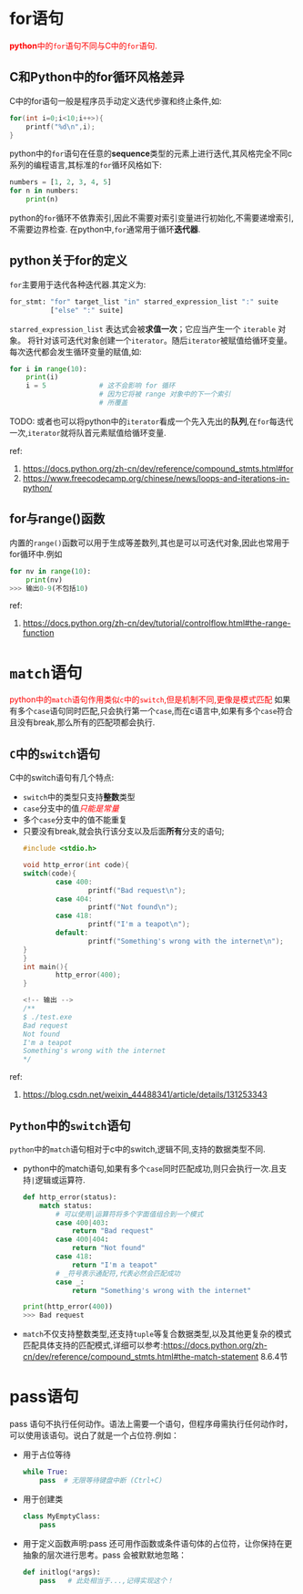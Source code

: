 
# for语句
<font color=red>**python**中的`for`语句不同与C中的`for`语句.</font>

## C和Python中的for循环风格差异
C中的for语句一般是程序员手动定义迭代步骤和终止条件,如:
``` c
for(int i=0;i<10;i++>){
    printf("%d\n",i);
}
```
python中的`for`语句在任意的**sequence**类型的元素上进行迭代,其风格完全不同c系列的编程语言,其标准的`for`循环风格如下:
``` python
numbers = [1, 2, 3, 4, 5] 
for n in numbers:
    print(n)
```
python的`for`循环不依靠索引,因此不需要对索引变量进行初始化,不需要递增索引,不需要边界检查.
在python中,`for`通常用于循环**迭代器**.

## python关于for的定义
`for`主要用于迭代各种迭代器.其定义为:
``` python
for_stmt: "for" target_list "in" starred_expression_list ":" suite
          ["else" ":" suite]
```

`starred_expression_list` 表达式会被**求值一次**；它应当产生一个 `iterable` 对象。 将针对该可迭代对象创建一个`iterator`。随后`iterator`被赋值给循环变量。每次迭代都会发生循环变量的赋值,如:
``` python
for i in range(10):
    print(i)
    i = 5             # 这不会影响 for 循环
                      # 因为它将被 range 对象中的下一个索引
                      # 所覆盖
```

TODO:
或者也可以将python中的`iterator`看成一个先入先出的**队列**,在`for`每迭代一次,`iterator`就将队首元素赋值给循环变量.

ref:
1. https://docs.python.org/zh-cn/dev/reference/compound_stmts.html#for
2. https://www.freecodecamp.org/chinese/news/loops-and-iterations-in-python/

## for与range()函数
内置的`range()`函数可以用于生成等差数列,其也是可以可迭代对象,因此也常用于for循环中.例如
``` python
for nv in range(10):
    print(nv)
>>> 输出0-9(不包括10)
```

ref:
1. https://docs.python.org/zh-cn/dev/tutorial/controlflow.html#the-range-function

# `match`语句
<font color=red>python中的`match`语句作用类似`c`中的`switch`,但是机制不同,更像是模式匹配</font>
如果有多个`case`语句同时匹配,只会执行第一个`case`,而在c语言中,如果有多个`case`符合且没有break,那么所有的匹配项都会执行.

## `C`中的`switch`语句
C中的switch语句有几个特点:
- `switch`中的类型只支持**整数**类型
- `case`分支中的值<font color=red><em>只能是常量</em></font>
- 多个`case`分支中的值不能重复
- 只要没有break,就会执行该分支以及后面**所有**分支的语句;
    ``` c
    #include <stdio.h>

    void http_error(int code){
    switch(code){
            case 400:
                    printf("Bad request\n");
            case 404:
                    printf("Not found\n");
            case 418:
                    printf("I'm a teapot\n");
            default:
                    printf("Something's wrong with the internet\n");
    }
    }
    int main(){
            http_error(400);
    }

    <!-- 输出 -->
    /**
    $ ./test.exe
    Bad request
    Not found
    I'm a teapot
    Something's wrong with the internet
    */
    ```
ref:
1. https://blog.csdn.net/weixin_44488341/article/details/131253343
## `Python`中的`switch`语句
`python`中的`match`语句相对于c中的switch,逻辑不同,支持的数据类型不同.
- python中的match语句,如果有多个`case`同时匹配成功,则只会执行一次.且支持`|`逻辑或运算符.
    ``` python
    def http_error(status):
        match status:
            # 可以使用|运算符将多个字面值组合到一个模式
            case 400|403:
                return "Bad request"
            case 400|404:
                return "Not found"
            case 418:
                return "I'm a teapot"
            # _符号表示通配符,代表必然会匹配成功
            case _:
                return "Something's wrong with the internet"

    print(http_error(400))
    >>> Bad request
    ```
- `match`不仅支持整数类型,还支持`tuple`等复合数据类型,以及其他更复杂的模式匹配具体支持的匹配模式,详细可以参考:https://docs.python.org/zh-cn/dev/reference/compound_stmts.html#the-match-statement 8.6.4节

# pass语句
 pass 语句不执行任何动作。语法上需要一个语句，但程序毋需执行任何动作时，可以使用该语句。说白了就是一个占位符.例如：
- 用于占位等待
    ``` python
    while True:
        pass  # 无限等待键盘中断 (Ctrl+C)
    ```
- 用于创建类
    ``` python
    class MyEmptyClass:
        pass
    ```
- 用于定义函数声明:pass 还可用作函数或条件语句体的占位符，让你保持在更抽象的层次进行思考。pass 会被默默地忽略：
    ``` python
    def initlog(*args):
        pass   # 此处相当于...,记得实现这个！
    ```